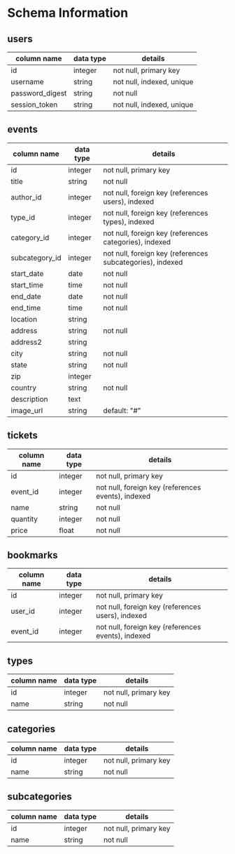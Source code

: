 # Schema Information

## users
column name     | data type | details
----------------|-----------|-----------------------
id              | integer   | not null, primary key
username        | string    | not null, indexed, unique
password_digest | string    | not null
session_token   | string    | not null, indexed, unique

## events
column name     | data type | details
----------------|-----------|-----------------------
id              | integer   | not null, primary key
title           | string    | not null
author_id       | integer   | not null, foreign key (references users), indexed
type_id         | integer   | not null, foreign key (references types), indexed
category_id     | integer   | not null, foreign key (references categories), indexed
subcategory_id  | integer   | not null, foreign key (references subcategories), indexed
start_date      | date      | not null
start_time      | time      | not null
end_date        | date      | not null
end_time        | time      | not null
location        | string    |
address         | string    | not null
address2        | string    |
city            | string    | not null
state           | string    | not null
zip             | integer   |
country         | string    | not null
description     | text      |
image_url       | string    | default: "#"

## tickets
column name     | data type | details
----------------|-----------|-----------------------
id              | integer   | not null, primary key
event_id        | integer   | not null, foreign key (references events), indexed
name            | string    | not null
quantity        | integer   | not null
price           | float     | not null

## bookmarks
column name     | data type | details
----------------|-----------|-----------------------
id              | integer   | not null, primary key
user_id         | integer   | not null, foreign key (references users), indexed
event_id        | integer   | not null, foreign key (references events), indexed

## types
column name     | data type | details
----------------|-----------|-----------------------
id              | integer   | not null, primary key
name            | string    | not null

## categories
column name     | data type | details
----------------|-----------|-----------------------
id              | integer   | not null, primary key
name            | string    | not null

## subcategories
column name     | data type | details
----------------|-----------|-----------------------
id              | integer   | not null, primary key
name            | string    | not null
